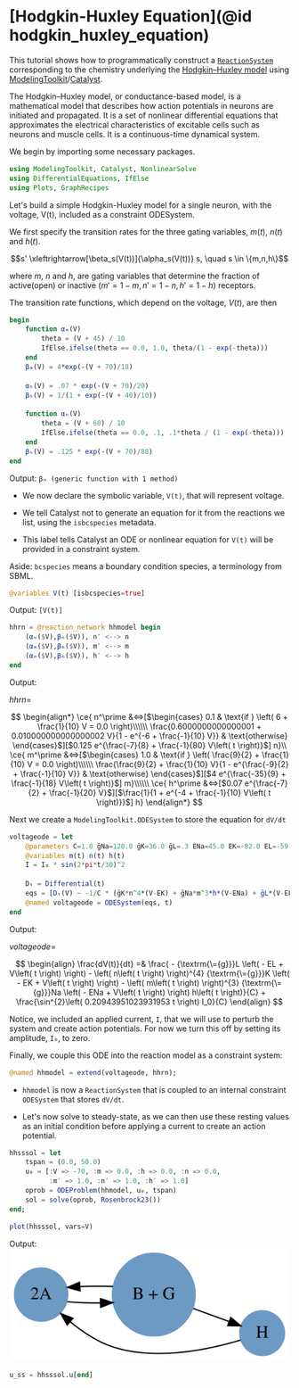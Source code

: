 # [Hodgkin-Huxley Equation](@id hodgkin_huxley_equation)

This tutorial shows how to programmatically construct a [`ReactionSystem`](@ref) corresponding to the chemistry underlying the [Hodgkin–Huxley model](https://en.wikipedia.org/wiki/Hodgkin%E2%80%93Huxley_model) using [ModelingToolkit](http://docs.sciml.ai/ModelingToolkit/stable/)/[Catalyst](http://docs.sciml.ai/Catalyst/stable/).

The Hodgkin–Huxley model, or conductance-based model, is a mathematical model that describes how action potentials in neurons are initiated and propagated. It is a set of nonlinear differential equations that approximates the electrical characteristics of excitable cells such as neurons and muscle cells. It is a continuous-time dynamical system.

We begin by importing some necessary packages.
```julia
using ModelingToolkit, Catalyst, NonlinearSolve
using DifferentialEquations, IfElse
using Plots, GraphRecipes
```

Let's build a simple Hodgkin-Huxley model for a single neuron, with the voltage, V(t), included as a constraint ODESystem.

We first specify the transition rates for the three gating variables, $m(t)$, $n(t)$ and $h(t)$.

$$s' \xleftrightarrow[\beta_s(V(t))]{\alpha_s(V(t))} s, \quad s \in \{m,n,h\}$$

where $m$, $n$ and $h$, are gating variables that determine the fraction of active(open) or inactive ($m' = 1 - m, n' = 1 -n, h' = 1 - h$) receptors.

The transition rate functions, which depend on the voltage, $V(t)$, are then

```julia
begin 
	function αₘ(V) 
		theta = (V + 45) / 10
		IfElse.ifelse(theta == 0.0, 1.0, theta/(1 - exp(-theta)))
	end
	βₘ(V) = 4*exp(-(V + 70)/18)
	
	αₕ(V) = .07 * exp(-(V + 70)/20)
	βₕ(V) = 1/(1 + exp(-(V + 40)/10))
	
	function αₙ(V)
		theta = (V + 60) / 10
		IfElse.ifelse(theta == 0.0, .1, .1*theta / (1 - exp(-theta)))
	end
	βₙ(V) = .125 * exp(-(V + 70)/80)
end
```
Output:
```βₙ (generic function with 1 method)```




* We now declare the symbolic variable, `V(t)`, that will represent voltage.

* We tell Catalyst not to generate an equation for it from the reactions we list, using the `isbcspecies` metadata.

* This label tells Catalyst an ODE or nonlinear equation for `V(t)` will be provided in a constraint system.

Aside: `bcspecies` means a boundary condition species, a terminology from SBML.


```julia
@variables V(t) [isbcspecies=true]
```
Output:
`[V(t)]`


```julia
hhrn = @reaction_network hhmodel begin
	(αₙ($V),βₙ($V)), n′ <--> n
	(αₘ($V),βₘ($V)), m′ <--> m
	(αₕ($V),βₕ($V)), h′ <--> h
end
```

Output:

$hhrn =$

$$
\begin{align*}
\ce{ n^\prime &<=>[$\begin{cases}
0.1 & \text{if } \left( 6 + \frac{1}{10} V = 0.0 \right)\\\\\\
\frac{0.6000000000000001 + 0.010000000000000002 V}{1 - e^{-6 + \frac{-1}{10} V}} & \text{otherwise}
\end{cases}$][$0.125 e^{\frac{-7}{8} + \frac{-1}{80} V\left( t \right)}$] n}\\
\ce{ m^\prime &<=>[$\begin{cases}
1.0 & \text{if } \left( \frac{9}{2} + \frac{1}{10} V = 0.0 \right)\\\\\\
\frac{\frac{9}{2} + \frac{1}{10} V}{1 - e^{\frac{-9}{2} + \frac{-1}{10} V}} & \text{otherwise}
\end{cases}$][$4 e^{\frac{-35}{9} + \frac{-1}{18} V\left( t \right)}$] m}\\\\\\
\ce{ h^\prime &<=>[$0.07 e^{\frac{-7}{2} + \frac{-1}{20} V}$][$\frac{1}{1 + e^{-4 + \frac{-1}{10} V\left( t \right)}}$] h}
\end{align*}
$$


Next we create a `ModelingToolkit.ODESystem` to store the equation for `dV/dt`

```julia
voltageode = let
	@parameters C=1.0 ḡNa=120.0 ḡK=36.0 ḡL=.3 ENa=45.0 EK=-82.0 EL=-59.0 I₀=0.0
	@variables m(t) n(t) h(t)
	I = I₀ * sin(2*pi*t/30)^2 

	Dₜ = Differential(t)
	eqs = [Dₜ(V) ~ -1/C * (ḡK*n^4*(V-EK) + ḡNa*m^3*h*(V-ENa) + ḡL*(V-EL)) + I/C]
	@named voltageode = ODESystem(eqs, t)
end
```

Output:

$voltageode =$

$$
\begin{align}
\frac{dV(t)}{dt} =& \frac{ - {\textrm{\={g}}}L \left(  - EL + V\left( t \right) \right) - \left( n\left( t \right) \right)^{4} {\textrm{\={g}}}K \left(  - EK + V\left( t \right) \right) - \left( m\left( t \right) \right)^{3} {\textrm{\={g}}}Na \left(  - ENa + V\left( t \right) \right) h\left( t \right)}{C} + \frac{\sin^{2}\left( 0.20943951023931953 t \right) I_0}{C}
\end{align}
$$



Notice, we included an applied current, `I`, that we will use to perturb the system and create action potentials. For now we turn this off by setting its amplitude, `I₀`, to zero.

Finally, we couple this ODE into the reaction model as a constraint system:

```julia
@named hhmodel = extend(voltageode, hhrn);
```

* `hhmodel` is now a `ReactionSystem` that is coupled to an internal constraint `ODESystem` that stores `dV/dt`.

* Let's now solve to steady-state, as we can then use these resting values as an initial condition before applying a current to create an action potential.

```julia
hhsssol = let
	tspan = (0.0, 50.0)
	u₀ = [:V => -70, :m => 0.0, :h => 0.0, :n => 0.0, 
		  :m′ => 1.0, :n′ => 1.0, :h′ => 1.0]
	oprob = ODEProblem(hhmodel, u₀, tspan)
	sol = solve(oprob, Rosenbrock23())	
end;
```

```julia
plot(hhsssol, vars=V)
```
Output:
![Plot1](docs\src\assets\complex_subnets2.svg)

```julia
u_ss = hhsssol.u[end]
```



